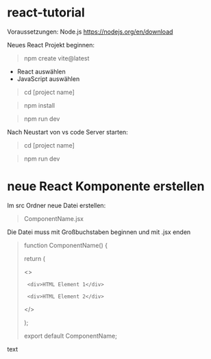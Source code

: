 # react-tutorial

Voraussetzungen:
Node.js https://nodejs.org/en/download

Neues React Projekt beginnen:
> npm create vite@latest
- React auswählen
- JavaScript auswählen
> cd [project name]

> npm install

> npm run dev

Nach Neustart von vs code Server starten:
> cd [project name]

> npm run dev


# neue React Komponente erstellen

Im src Ordner neue Datei erstellen:
> ComponentName.jsx

Die Datei muss mit Großbuchstaben beginnen und mit .jsx enden


> function ComponentName() {
> 
>  return (
> 
>    <>
> 
>      <div>HTML Element 1</div>
> 
>      <div>HTML Element 2</div>
> 
>    </>
> 
>  );
>
> export default ComponentName;

text



